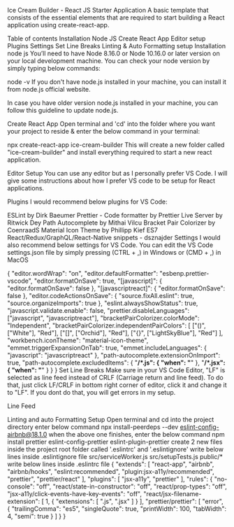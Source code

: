 Ice Cream Builder - React JS Starter Application
A basic template that consists of the essential elements that are required to start building a React application using create-react-app.

Table of contents
Installation
Node JS
Create React App
Editor setup
Plugins
Settings
Set Line Breaks
Linting & Auto Formatting setup
Installation
node js
You’ll need to have Node 8.16.0 or Node 10.16.0 or later version on your local development machine. You can check your node version by simply typing below commands:

node -v
If you don't have node.js installed in your machine, you can install it from node.js official website.

In case you have older version node.js installed in your machine, you can follow this guideline to update node.js.

Create React App
Open terminal and 'cd' into the folder where you want your project to reside & enter the below command in your terminal:

npx create-react-app ice-cream-builder
This will create a new folder called "ice-cream-builder" and install everything required to start a new react application.

Editor Setup
You can use any editor but as I personally prefer VS Code. I will give some instructions about how I prefer VS code to be setup for React applications.

Plugins
I would recommend below plugins for VS Code:

ESLint by Dirk Baeumer
Prettier - Code formatter by Prettier
Live Server by Ritwick Dey
Path Autocomplete by Mithai Vilcu
Bracket Pair Colorizer by CoenraadS
Material Icon Theme by Phillipp Kief
ES7 React/Redux/GraphQL/React-Native snippets - dsznajder
Settings
I would also recommend below settings for VS Code. You can edit the VS Code settings.json file by simply pressing (CTRL + ,) in Windows or (CMD + ,) in MacOS

{
  "editor.wordWrap": "on",
  "editor.defaultFormatter": "esbenp.prettier-vscode",
  "editor.formatOnSave": true,
  "[javascript]": {
    "editor.formatOnSave": false
  },
  "[javascriptreact]": {
    "editor.formatOnSave": false
  },
  "editor.codeActionsOnSave": {
    "source.fixAll.eslint": true,
    "source.organizeImports": true
  },
  "eslint.alwaysShowStatus": true,
  "javascript.validate.enable": false,
  "prettier.disableLanguages": ["javascript", "javascriptreact"],
  "bracketPairColorizer.colorMode": "Independent",
  "bracketPairColorizer.independentPairColors": [
    ["()", ["White"], "Red"],
    ["[]", ["Orchid"], "Red"],
    ["{}", ["LightSkyBlue"], "Red"]
  ],
  "workbench.iconTheme": "material-icon-theme",
  "emmet.triggerExpansionOnTab": true,
  "emmet.includeLanguages": {
    "javascript": "javascriptreact"
  },
  "path-autocomplete.extensionOnImport": true,
  "path-autocomplete.excludedItems": {
    "**/*.js": {
      "when": "**"
    },
    "**/*.jsx": {
      "when": "**"
    }
  }
}
Set Line Breaks
Make sure in your VS Code Editor, "LF" is selected as line feed instead of CRLF (Carriage return and line feed). To do that, just click LF/CRLF in bottom right corner of editor, click it and change it to "LF". If you dont do that, you will get errors in my setup.

Line Feed

Linting and auto Formatting Setup
Open terminal and cd into the project directory
enter below command
npx install-peerdeps --dev eslint-config-airbnb@18.1.0
when the above one finishes, enter the below command
npm install prettier eslint-config-prettier eslint-plugin-prettier
create 2 new files inside the project root folder called '.eslintrc' and '.eslintignore'
write below lines inside .eslintignore file
src/serviceWorker.js
src/setupTests.js
public/*
write below lines inside .eslintrc file
{
    "extends": [
        "react-app",
        "airbnb",
        "airbnb/hooks",
        "eslint:recommended",
        "plugin:jsx-a11y/recommended",
        "prettier",
        "prettier/react"
    ],
    "plugins": [
        "jsx-a11y",
        "prettier"
    ],
    "rules": {
        "no-console": "off",
        "react/state-in-constructor": "off",
        "react/prop-types": "off",
        "jsx-a11y/click-events-have-key-events": "off",
        "react/jsx-filename-extension": [
            1,
            {
                "extensions": [
                    ".js",
                    ".jsx"
                ]
            }
        ],
        "prettier/prettier": [
            "error",
            {
                "trailingComma": "es5",
                "singleQuote": true,
                "printWidth": 100,
                "tabWidth": 4,
                "semi": true
            }
        ]
    }
}

<!-- end of README -->
